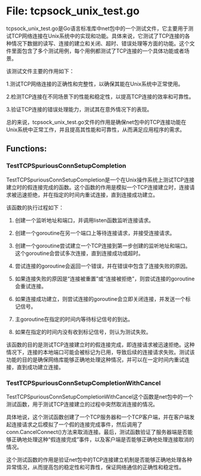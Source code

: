 # File: tcpsock_unix_test.go

tcpsock_unix_test.go是Go语言标准库中net包中的一个测试文件，它主要用于测试TCP网络连接在Unix系统中的实现和功能。具体来说，它测试了TCP连接的各种情况下数据的读写、连接的建立和关闭、超时、错误处理等方面的功能。这个文件里面包含了多个测试用例，每个用例都测试了TCP连接的一个具体功能或者场景。

该测试文件主要的作用如下：

1.测试TCP网络连接的正确性和完整性，以确保其能在Unix系统中正常使用。

2.检测TCP连接在不同场景下的性能和稳定性，以提高TCP连接的效率和可靠性。

3.验证TCP连接的错误处理能力，测试其在意外情况下的表现。

总的来说，tcpsock_unix_test.go文件的作用是确保net包中的TCP连接功能在Unix系统中正常工作，并且提高其性能和可靠性，从而满足应用程序的需求。

## Functions:

### TestTCPSpuriousConnSetupCompletion

TestTCPSpuriousConnSetupCompletion是一个在Unix操作系统上测试TCP连接建立时的假连接完成的函数。这个函数的作用是模拟一个TCP连接建立时，连接请求被迅速拒绝，并在指定的时间内重试连接，直到连接成功建立。

该函数的执行过程如下：

1. 创建一个监听地址和端口，并调用listen函数监听连接请求。

2. 创建一个goroutine在另一个端口上等待连接请求，并接受连接请求。

3. 创建一个goroutine尝试建立一个TCP连接到第一步创建的监听地址和端口。这个goroutine会尝试多次连接，直到连接成功或超时。

4. 尝试连接的goroutine会返回一个错误，并在错误中包含了连接失败的原因。

5. 如果连接失败的原因是“连接被重置”或“连接被拒绝”，则尝试连接的goroutine会重试连接。

6. 如果连接成功建立，则尝试连接的goroutine会立即关闭连接，并发送一个标记信号。

7. 主goroutine在指定的时间内等待标记信号的到达。

8. 如果在指定的时间内没有收到标记信号，则认为测试失败。

该函数的目的是测试TCP连接建立时的假连接完成，即连接请求被迅速拒绝。这种情况下，连接的本地端口可能会被标记为已用，导致后续的连接请求失败。测试该功能的目的是确保网络库能够正确地处理这种情况，并可以在一定时间内重试连接，直到成功建立连接。



### TestTCPSpuriousConnSetupCompletionWithCancel

TestTCPSpuriousConnSetupCompletionWithCancel这个函数是net包中的一个测试函数，用于测试TCP连接建立的过程中突然取消连接的情况。

具体地说，这个测试函数创建了一个TCP服务器和一个TCP客户端，并在客户端发起连接请求之后模拟了一个假的连接完成事件，然后调用了conn.CancelConnect()方法来取消连接。最后，测试函数验证了服务器端是否能够正确地处理这种“假连接完成”事件，以及客户端是否能够正确地处理连接取消的情况。

这个测试函数的作用是验证net包中的TCP连接建立机制是否能够正确地处理各种异常情况，从而提高包的稳定性和可靠性，保证网络通信的正确性和稳定性。



